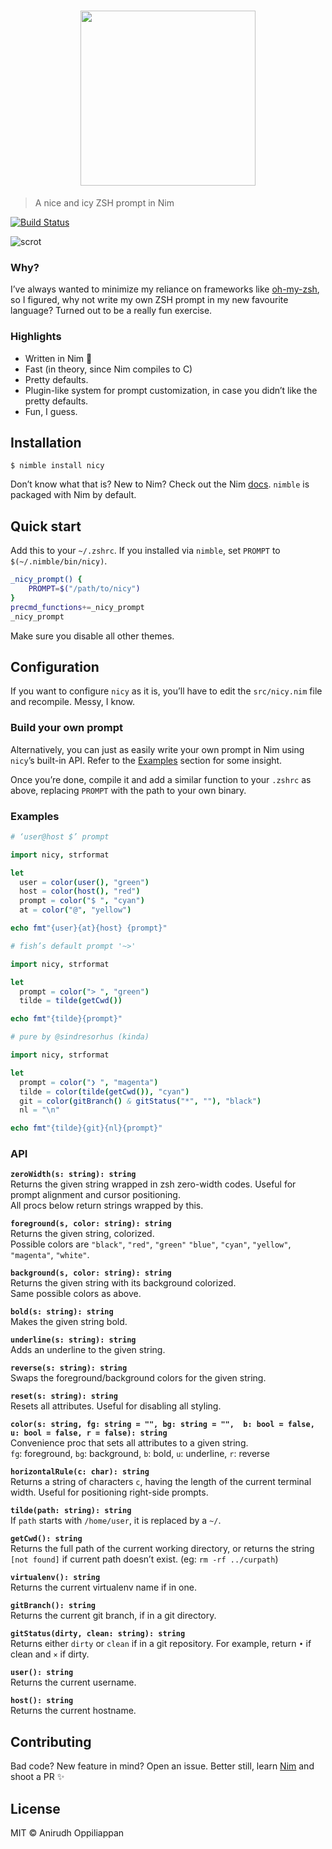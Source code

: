<h1 align="center">                                                              
    <img src="https://x.ph0x.me/5DyAD.png" width="280">                            
</h1>

> A nice and icy ZSH prompt in Nim

[![Build Status](https://travis-ci.org/icyphox/nicy.svg?branch=master)](https://travis-ci.org/icyphox/nicy)

![scrot](https://x.ph0x.me/SltdI.png)

### Why?
I’ve always wanted to minimize my reliance on frameworks like [oh-my-zsh](https://github.com/robbyrussell/oh-my-zsh), so I figured, why not write my own ZSH prompt in my new favourite language? Turned out to be a really fun exercise.

### Highlights
- Written in Nim 👑
- Fast (in theory, since Nim compiles to C)
- Pretty defaults.
- Plugin-like system for prompt customization, in case you didn’t like the pretty defaults.
- Fun, I guess.

## Installation
```console
$ nimble install nicy
```

Don’t know what that is? New to Nim? Check out the Nim [docs](https://nim-lang.org/documentation.html). `nimble` is packaged with Nim by default.  

## Quick start
Add this to your `~/.zshrc`. If you installed via `nimble`, set `PROMPT` to `$(~/.nimble/bin/nicy)`.

```zsh
_nicy_prompt() {
	PROMPT=$("/path/to/nicy")
}
precmd_functions+=_nicy_prompt
_nicy_prompt
```
Make sure you disable all other themes.

## Configuration
If you want to configure `nicy` as it is, you’ll have to edit the `src/nicy.nim` file and recompile. Messy, I know.

### Build your own prompt
Alternatively, you can just as easily write your own prompt in Nim using `nicy`’s built-in API. Refer to the [Examples](#Examples) section for some insight.

Once you’re done, compile it and add a similar function to your `.zshrc` as above, replacing `PROMPT` with the path to your own binary.

### Examples

```nim
# ‘user@host $’ prompt

import nicy, strformat

let
  user = color(user(), "green")
  host = color(host(), "red")
  prompt = color("$ ", "cyan")
  at = color("@", "yellow")

echo fmt"{user}{at}{host} {prompt}"
```

```nim
# fish’s default prompt '~>'

import nicy, strformat

let
  prompt = color("> ", "green")
  tilde = tilde(getCwd())

echo fmt"{tilde}{prompt}"
```

```nim
# pure by @sindresorhus (kinda)

import nicy, strformat

let
  prompt = color("❯ ", "magenta")
  tilde = color(tilde(getCwd()), "cyan")
  git = color(gitBranch() & gitStatus("*", ""), "black")
  nl = "\n"

echo fmt"{tilde}{git}{nl}{prompt}"
```

### API

**`zeroWidth(s: string): string`**  
Returns the given string wrapped in zsh zero-width codes. Useful for prompt alignment and cursor positioning.  
All procs below return strings wrapped by this.

**`foreground(s, color: string): string`**  
Returns the given string, colorized.  
Possible colors are `"black"`, `"red"`, `"green"` `"blue"`, `"cyan"`, `"yellow"`, `"magenta"`, `"white"`.

**`background(s, color: string): string`**  
Returns the given string with its background colorized.  
Same possible colors as above.

**`bold(s: string): string`**  
Makes the given string bold.

**`underline(s: string): string`**  
Adds an underline to the given string.

**`reverse(s: string): string`**  
Swaps the foreground/background colors for the given string.

**`reset(s: string): string`**  
Resets all attributes. Useful for disabling all styling.

**`color(s: string, fg: string = "", bg: string = "",  b: bool = false, u: bool = false, r = false): string`**  
Convenience proc that sets all attributes to a given string.  
`fg`: foreground, `bg`: background, `b`: bold, `u`: underline, `r`: reverse

**`horizontalRule(c: char): string`**  
Returns a string of characters `c`, having the length of the current terminal width. Useful for positioning right-side prompts.

**`tilde(path: string): string`**  
If `path` starts with `/home/user`, it is replaced by a `~/`.

**`getCwd(): string`**  
Returns the full path of the current working directory, or returns the string `[not found]` if current path doesn’t exist. (eg: `rm -rf ../curpath`)

**`virtualenv(): string`**  
Returns the current virtualenv name if in one.

**`gitBranch(): string`**  
Returns the current git branch, if in a git directory.

**`gitStatus(dirty, clean: string): string`**  
Returns either `dirty` or `clean` if in a git repository. For example, return `•` if clean and `×` if dirty.

**`user(): string`**  
Returns the current username.

**`host(): string`**  
Returns the current hostname.

## Contributing
Bad code? New feature in mind? Open an issue. Better still, learn [Nim](https://nim-lang.org/documentation.html) and shoot a PR :sparkles:

## License
MIT © Anirudh Oppiliappan
